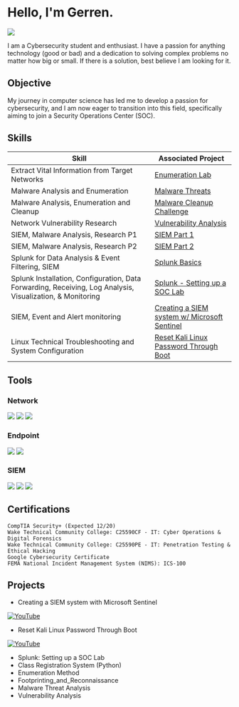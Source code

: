 # Hello, I'm Gerren.
<a href="https://linkedin.com/in/gerren-jerome-ga/"><img src="https://img.shields.io/badge/-LinkedIn-0072b1?&style=for-the-badge&logo=linkedin&logoColor=white" /></a>

I am a Cybersecurity student and enthusiast. I have a passion for anything technology (good or bad) and a dedication to solving complex problems no matter how big or small. If there is a solution, best believe I am looking for it.

## Objective

My journey in computer science has led me to develop a passion for cybersecurity, and I am now eager to transition into this field, specifically aiming to join a Security Operations Center (SOC).

## Skills

| Skill                                         | Associated Project         |
|-----------------------------------------------|----------------------------|
| Extract Vital Information from Target Networks| <a href="https://github.com/RrenGe/Enumeration-Lab/blob/main/Jerome%20-%20Enumeration%20Methods.pdf">Enumeration Lab</a>|
| Malware Analysis and Enumeration              | <a href="https://github.com/RrenGe/MalwareThreat-Lab/blob/main/Jerome%20-%20Malware%20Threat.pdf">Malware Threats</a>|
| Malware Analysis, Enumeration and Cleanup     | <a href="https://github.com/RrenGe/MalwareCleanup-Challenge/blob/main/Jerome%20-%20Malware%20Cleanup%20Challenge.pdf">Malware Cleanup Challenge</a>|
| Network Vulnerability Research                | <a href="https://github.com/RrenGe/Vulnerability-Analysis/blob/main/Jerome%20-%20Vulnerability%20Analysis%20Project.pdf">Vulnerability Analysis</a>|
| SIEM, Malware Analysis, Research P1             | <a href="https://github.com/GerrenJ/Splunk-SIEM/blob/main/Jerome%20-%20Introduction_to_SIEM%20-%20Part%201.mp4">SIEM Part 1</a>|
| SIEM, Malware Analysis, Research P2             | <a href="https://github.com/GerrenJ/Splunk-SIEM/blob/main/Jerome%20-%20Introduction_to_SIEM%20-%20Part%202.mp4">SIEM Part 2</a>|
| Splunk for Data Analysis & Event Filtering, SIEM | <a href="https://github.com/GerrenJ/Splunk-SIEM/blob/main/Jerome%20-%20Splunk%20Lab_Basics.pdf">Splunk Basics</a>|
| Splunk Installation, Configuration, Data Forwarding, Receiving, Log Analysis, Visualization, & Monitoring | <a href="https://github.com/GerrenJ/Splunk-SIEM/blob/main/Jerome%20-%20Splunk%20Lab%20-%20Setting_up_a_SOC_Lab.pdf">Splunk - Setting up a SOC Lab</a>|
| SIEM, Event and Alert monitoring | <a href="https://www.youtube.com/watch?v=LkrAYWhpTVE">Creating a SIEM system w/ Microsoft Sentinel</a>|
| Linux Technical Troubleshooting and System Configuration | <a href="https://www.youtube.com/watch?v=3_xZdGRg4D8">Reset Kali Linux Password Through Boot</a>|
## Tools

### Network
<div>
    <img src="https://img.shields.io/badge/-Wireshark-1679A7?&style=for-the-badge&logo=Wireshark&logoColor=white" />
    <img src="https://img.shields.io/badge/-Suricata-EF3B2D?&style=for-the-badge&logo=Suricata&logoColor=white" />
    <img src="https://img.shields.io/badge/-Zeek-777BB4?&style=for-the-badge&logo=Zeek&logoColor=white" />
</div>

### Endpoint
<div>
    <img src="https://img.shields.io/badge/-Microsoft_Defender_for_Endpoint-00A4EF?&style=for-the-badge&logo=Microsoft&logoColor=white" />
    <img src="https://img.shields.io/badge/-Velociraptor-4B275F?&style=for-the-badge&logo=Velociraptor&logoColor=white" />
</div>

### SIEM
<div>
    <img src="https://img.shields.io/badge/-Microsoft_Sentinel-0078D4?&style=for-the-badge&logo=Microsoft&logoColor=white" />
    <img src="https://img.shields.io/badge/-Splunk-000000?&style=for-the-badge&logo=Splunk&logoColor=white" />
    <img src="https://img.shields.io/badge/-Elastic-005571?&style=for-the-badge&logo=Elastic&logoColor=white" />
</div>

## Certifications
    CompTIA Security+ (Expected 12/20) 
    Wake Technical Community College: C25590CF - IT: Cyber Operations & Digital Forensics 
    Wake Technical Community College: C25590PE - IT: Penetration Testing & Ethical Hacking 
    Google Cybersecurity Certificate 
    FEMA National Incident Management System (NIMS): ICS-100

## Projects
- Creating a SIEM system with Microsoft Sentinel
  
[![YouTube](http://i.ytimg.com/vi/LkrAYWhpTVE/hqdefault.jpg)](https://www.youtube.com/watch?v=LkrAYWhpTVE)

- Reset Kali Linux Password Through Boot

[![YouTube](http://i.ytimg.com/vi/3_xZdGRg4D8/hqdefault.jpg)](https://www.youtube.com/watch?v=3_xZdGRg4D8)

- Splunk: Setting up a SOC Lab
- Class Registration System (Python)
- Enumeration Method
- Footprinting_and_Reconnaissance
- Malware Threat Analysis
- Vulnerability Analysis
